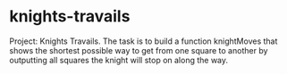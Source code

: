 # knights-travails
Project: Knights Travails. The task is to build a function knightMoves that shows the shortest possible way to get from one square to another by outputting all squares the knight will stop on along the way.
